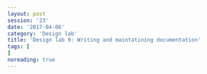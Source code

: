 ```yaml
--- 
layout: post 
session: '23' 
date: '2017-04-06' 
category: 'Design lab' 
title: 'Design lab 9: Writing and maintatining documentation' 
tags: [] 
noreading: true
--- 
```


<excerpt/>
